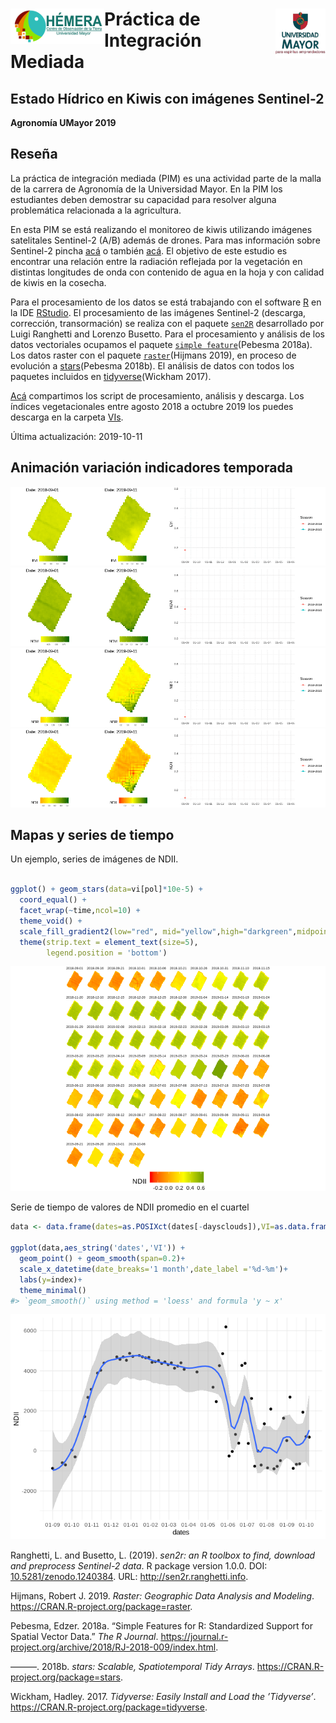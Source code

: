 
<!-- IMPORTANT: do NOT edit README.Rmd! Edit index.Rmd instead,       -->

<!-- and generate README.Rmd using inst/extdata/code/create_README.sh -->

# <img src="img/logo_hemera.jpg" align="left" width="150px" /> <img src="img/Logo-UMAYOR.png" align="right" width="80px" />

# Práctica de Integración Mediada

## Estado Hídrico en Kiwis con imágenes Sentinel-2

**Agronomía UMayor 2019**

## Reseña

La práctica de integración mediada (PIM) es una actividad parte de la
malla de la carrera de Agronomía de la Universidad Mayor. En la PIM los
estudiantes deben demostrar su capacidad para resolver alguna
problemática relacionada a la agricultura.

En esta PIM se está realizando el monitoreo de kiwis utilizando imágenes
satelitales Sentinel-2 (A/B) además de drones. Para mas información
sobre Sentinel-2 pincha [acá](https://es.wikipedia.org/wiki/Sentinel-2)
o también
[acá](https://sentinel.esa.int/web/sentinel/missions/sentinel-2). El
objetivo de este estudio es encontrar una relación entre la radiación
reflejada por la vegetación en distintas longitudes de onda con
contenido de agua en la hoja y con calidad de kiwis en la cosecha.

Para el procesamiento de los datos se está trabajando con el software
[R](https://www.r-project.org/) en la IDE
[RStudio](https://www.rstudio.com/). El procesamiento de las imágenes
Sentinel-2 (descarga, corrección, transormación) se realiza con el
paquete [`sen2R`](https://github.com/ranghetti/sen2r) desarrollado por
Luigi Ranghetti and Lorenzo Busetto. Para el procesamiento y análisis de
los datos vectoriales ocupamos el paquete [`simple
feature`](https://github.com/r-spatial/sf)(Pebesma 2018a). Los datos
raster con el paquete
[`raster`](https://cran.r-project.org/web/packages/raster/index.html)(Hijmans
2019), en proceso de evolución a
[stars](https://github.com/r-spatial/stars)(Pebesma 2018b). El análisis
de datos con todos los paquetes incluidos en
[tidyverse](https://www.tidyverse.org/)(Wickham 2017).

[Acá](/R) compartimos los script de procesamiento, análisis y descarga.
Los índices vegetacionales entre agosto 2018 a octubre 2019 los puedes
descarga en la carpeta [VIs](data/spatial/VIs).

Última actualización: 2019-10-11

## Animación variación indicadores temporada

![](gifs/EVI_animation.gif) ![](gifs/NDVI_animation.gif)
![](gifs/NBR_animation.gif) ![](gifs/NDII_animation.gif)

## Mapas y series de tiempo

Un ejemplo, series de imágenes de NDII.

``` r

ggplot() + geom_stars(data=vi[pol]*10e-5) +
  coord_equal() +
  facet_wrap(~time,ncol=10) +
  theme_void() +
  scale_fill_gradient2(low="red", mid="yellow",high="darkgreen",midpoint=sum,na.value="transparent") +
  theme(strip.text = element_text(size=5),
        legend.position = 'bottom')
```

![](README-unnamed-chunk-3-1.png)<!-- -->

Serie de tiempo de valores de NDII promedio en el
cuartel

``` r
data <- data.frame(dates=as.POSIXct(dates[-daysclouds]),VI=as.data.frame(st_apply(vi[pol],3,FUN='mean',na.rm=TRUE))[,2])

ggplot(data,aes_string('dates','VI')) + 
  geom_point() + geom_smooth(span=0.2)+
  scale_x_datetime(date_breaks='1 month',date_label ='%d-%m')+
  labs(y=index)+
  theme_minimal()
#> `geom_smooth()` using method = 'loess' and formula 'y ~ x'
```

![](README-unnamed-chunk-4-1.png)<!-- -->

Ranghetti, L. and Busetto, L. (2019). *sen2r: an R toolbox to find,
download and preprocess Sentinel-2 data*. R package version 1.0.0. DOI:
[10.5281/zenodo.1240384](https://dx.doi.org/10.5281/zenodo.1240384).
URL: <http://sen2r.ranghetti.info>.

<div id="refs" class="references">

<div id="ref-Hijmans2019">

Hijmans, Robert J. 2019. *Raster: Geographic Data Analysis and
Modeling*. <https://CRAN.R-project.org/package=raster>.

</div>

<div id="ref-Pebesma2018">

Pebesma, Edzer. 2018a. “Simple Features for R: Standardized Support for
Spatial Vector Data.” *The R Journal*.
<https://journal.r-project.org/archive/2018/RJ-2018-009/index.html>.

</div>

<div id="ref-Pebesma2018b">

———. 2018b. *stars: Scalable, Spatiotemporal Tidy Arrays*.
<https://CRAN.R-project.org/package=stars>.

</div>

<div id="ref-Wickham2017">

Wickham, Hadley. 2017. *Tidyverse: Easily Install and Load the
’Tidyverse’*. <https://CRAN.R-project.org/package=tidyverse>.

</div>

</div>
